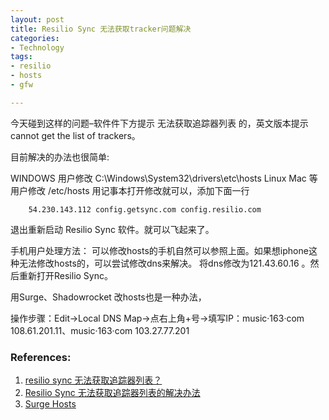```yaml
---
layout: post
title: Resilio Sync 无法获取tracker问题解决
categories: 
- Technology
tags:
- resilio
- hosts
- gfw

---
```


今天碰到这样的问题–软件件下方提示 无法获取追踪器列表 的，英文版本提示 cannot get the list of trackers。

<!--more-->

目前解决的办法也很简单:

WINDOWS 用户修改 C:\Windows\System32\drivers\etc\hosts
Linux Mac 等用户修改 /etc/hosts
用记事本打开修改就可以，添加下面一行

        54.230.143.112 config.getsync.com config.resilio.com

退出重新启动 Resilio Sync 软件。就可以飞起来了。


手机用户处理方法：
可以修改hosts的手机自然可以参照上面。如果想iphone这种无法修改hosts的，可以尝试修改dns来解决。
将dns修改为121.43.60.16 。然后重新打开Resilio Sync。


用Surge、Shadowrocket 改hosts也是一种办法，

操作步骤：Edit→Local DNS Map→点右上角+号→填写IP：music·163·com  108.61.201.11、music·163·com  103.27.77.201

### References:
1. [resilio sync 无法获取追踪器列表？](https://www.zhihu.com/question/60919926)
2. [Resilio Sync 无法获取追踪器列表的解决办法](https://bbs.btnimei.xyz/topic/449/resilio-sync-%E6%97%A0%E6%B3%95%E8%8E%B7%E5%8F%96%E8%BF%BD%E8%B8%AA%E5%99%A8%E5%88%97%E8%A1%A8%E7%9A%84%E8%A7%A3%E5%86%B3%E5%8A%9E%E6%B3%95/3)
3. [Surge Hosts ](https://patricorgi.github.io/2016/10/31/iOS%20%E5%8F%8A%20Mac%20OS%20%E7%A7%91%E5%AD%A6%E4%B8%8A%E7%BD%91%E6%96%B9%E6%B3%95%E5%88%86%E4%BA%AB%E5%85%B6%E4%B8%80/)